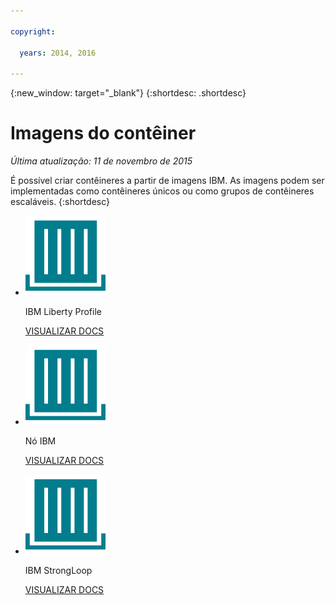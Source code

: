 ```yaml
---

copyright:

  years: 2014, 2016

---
```


{:new_window: target="_blank"}
{:shortdesc: .shortdesc}

# Imagens do contêiner
*Última atualização: 11 de novembro de 2015*

É possível criar contêineres a partir de imagens IBM. As imagens podem ser implementadas como contêineres únicos ou como grupos de contêineres escaláveis.
{:shortdesc}

<ul class="runtimeIconList">
<li>
<p class="runtimeIcon"><img src="images/container-image_ibm.svg" alt="Imagens IBM" /></p>
<p class="runtimeTitle">IBM Liberty Profile</p>
<p class="runtimeLink"><a format="html" href="../images/docker_image_ibmliberty/ibmliberty_starter.html" scope="peer">VISUALIZAR DOCS</a></p>
</li>
<li>
<p class="runtimeIcon"><img src="images/container-image_ibm.svg" alt="Imagens IBM" /></p>
<p class="runtimeTitle">Nó IBM</p>
<p class="runtimeLink"><a format="html" href="../images/docker_image_ibmnode/ibmnode_starter.html" scope="peer">VISUALIZAR DOCS</a></p>
</li>
<li>
<p class="runtimeIcon"><img src="images/container-image_ibm.svg" alt="Imagens IBM" /></p>
<p class="runtimeTitle">IBM StrongLoop</p>
<p class="runtimeLink"><a format="html" href="../images/ibmnode_strong_pm/ibmnode-strong-pm_starter.html" scope="peer">VISUALIZAR DOCS</a></p>
</li>
</ul>
